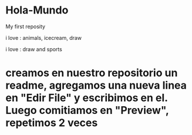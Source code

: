 # Hola-Mundo

My first reposity

i love : animals, icecream, draw

i love : draw and sports

# creamos en nuestro repositorio un readme, agregamos una nueva linea en "Edir File" y escribimos en el. Luego comitiamos en "Preview", repetimos 2 veces
